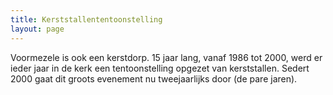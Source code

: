 ```yaml
---
title: Kerststallententoonstelling
layout: page
---
```


Voormezele is ook een kerstdorp.
15 jaar lang, vanaf 1986 tot 2000, werd er ieder jaar in de kerk een tentoonstelling opgezet van kerststallen. Sedert 2000 gaat dit groots evenement nu tweejaarlijks door (de pare jaren).
